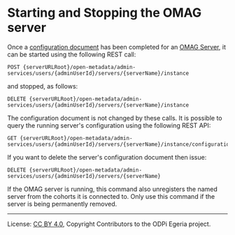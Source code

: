 <!-- SPDX-License-Identifier: CC-BY-4.0 -->
<!-- Copyright Contributors to the ODPi Egeria project 2020. -->

# Starting and Stopping the OMAG server

Once a [configuration document](../concepts/configuration-document.md) has been completed
for an [OMAG Server](../concepts/omag-server.md), it can be started using the following
REST call:

```
POST {serverURLRoot}/open-metadata/admin-services/users/{adminUserId}/servers/{serverName}/instance
```

and stopped, as follows:

```
DELETE {serverURLRoot}/open-metadata/admin-services/users/{adminUserId}/servers/{serverName}/instance
```

The configuration document is not changed by these calls.
It is possible to query the running server's configuration using the following REST API:

```
GET {serverURLRoot}/open-metadata/admin-services/users/{adminUserId}/servers/{serverName}/instance/configuration
```

If you want to delete the server's configuration document then issue:

```
DELETE {serverURLRoot}/open-metadata/admin-services/users/{adminUserId}/servers/{serverName}
```

If the OMAG server is running, this command also unregisters the named server from the cohorts it
is connected to.  Only use this command if the server is being permanently removed.


----
License: [CC BY 4.0](https://creativecommons.org/licenses/by/4.0/),
Copyright Contributors to the ODPi Egeria project.